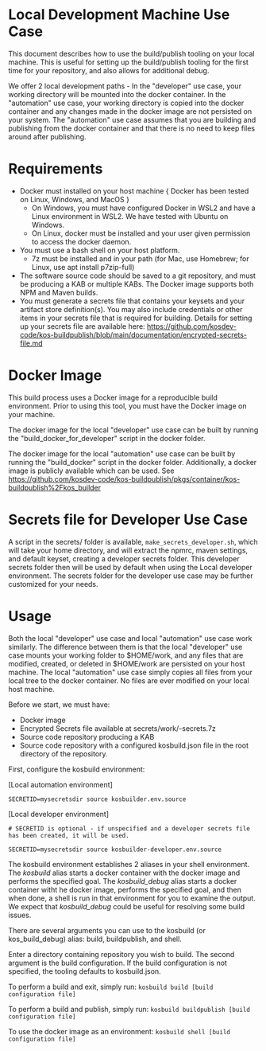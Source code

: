 # Local Development Machine Use Case

This document describes how to use the build/publish tooling on your local machine.  This is useful for setting up the build/publish tooling for the first time for your repository, and also allows for additional debug.

We offer 2 local development paths - In the "developer" use case, your working directory will be mounted into the docker container. In the "automation" use case, your working directory is copied into the docker container and any changes made in the docker image are not persisted on your system.  The "automation" use case assumes that you are building and publishing from the docker container and that there is no need to keep files around after publishing.

# Requirements

  * Docker must installed on your host machine { Docker has been tested on Linux, Windows, and MacOS }
    - On Windows, you must have configured Docker in WSL2 and have a Linux environment in WSL2.  We have tested with Ubuntu on Windows.
    - On Linux, docker must be installed and your user given permission to access the docker daemon.
  * You must use a bash shell on your host platform.
    - 7z must be installed and in your path (for Mac, use Homebrew; for Linux, use apt install p7zip-full)
  * The software source code should be saved to a git repository, and must be producing a KAB or multiple KABs.  The Docker image supports both NPM and Maven builds.
  * You must generate a secrets file that contains your keysets and your artifact store definition(s).  You may also include credentials or other items in your secrets file that is required for building.  Details for setting up your secrets file are available here: https://github.com/kosdev-code/kos-buildpublish/blob/main/documentation/encrypted-secrets-file.md

# Docker Image

This build process uses a Docker image for a reproducible build environment.  Prior to using this tool, you must have the Docker image on your machine.

The docker image for the local "developer" use case can be built by running the "build_docker_for_developer" script in the docker folder.

The docker image for the local "automation" use case can be built by running the "build_docker" script in the docker folder.  Additionally, a docker image is publicly available which can be used.  See https://github.com/kosdev-code/kos-buildpublish/pkgs/container/kos-buildpublish%2Fkos_builder

# Secrets file for Developer Use Case

A script in the secrets/ folder is available, `make_secrets_developer.sh`, which will take your home directory, and will extract the npmrc, maven settings, and default keyset, creating a developer secrets folder.  This developer secrets folder then will be used by default when using the Local developer environment.  The secrets folder for the developer use case may be further customized for your needs.

# Usage

Both the local "developer" use case and local "automation" use case work similarly.  The difference between them is that the local "developer" use case mounts your working folder to $HOME/work, and any files that are modified, created, or deleted in $HOME/work are persisted on your host machine.  The local "automation" use case simply copies all files from your local tree to the docker container.  No files are ever modified on your local host machine.


Before we start, we must have:

  - Docker image
  - Encrypted Secrets file available at secrets/work/<orgname>-secrets.7z
  - Source code repository producing a KAB
  - Source code repository with a configured kosbuild.json file in the root directory of the repository.

First, configure the kosbuild environment:

[Local automation environment]
```
SECRETID=mysecretsdir source kosbuilder.env.source
```
[Local developer environment]
```
# SECRETID is optional - if unspecified and a developer secrets file has been created, it will be used.

SECRETID=mysecretsdir source kosbuilder-developer.env.source
```

The kosbuild environment establishes 2 aliases in your shell environment.  The *kosbuild* alias starts a docker container with the docker image and performs the specified goal.  The *kosbuild_debug* alias starts a docker container witht he docker image, performs the specified goal, and then when done, a shell is run in that environment for you to examine the output.  We expect that *kosbuild_debug* could be useful for resolving some build issues.

There are several arguments you can use to the kosbuild (or kos_build_debug) alias: build, buildpublish, and shell.

Enter a directory containing repository you wish to build.  The second argument is the build configuration.  If the build configuration is not specified, the tooling defaults to kosbuild.json.

To perform a build and exit, simply run:
`kosbuild build [build configuration file]`

To perform a build and publish, simply run:
`kosbuild buildpublish [build configuration file]`

To use the docker image as an environment:
`kosbuild shell [build configuration file]`

